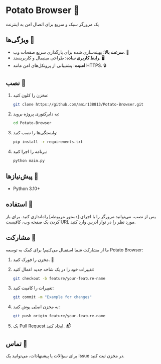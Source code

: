 # Potato Browser 🥔

یک مرورگر سبک و سریع برای اتصال امن به اینترنت

## ویژگی‌ها 🥔

- **سرعت بالا**: بهینه‌سازی شده برای بارگذاری سریع صفحات وب. 🚀
- **رابط کاربری ساده**: طراحی مینیمال و کاربرپسند. 🖥️
- **امنیت**: پشتیبانی از پروتکل‌های امن مانند HTTPS. 🔒

## نصب 🥔

1. مخزن را کلون کنید:

   ```bash
   git clone https://github.com/amir138813/Potato-Browser.git
   ```

2. به دایرکتوری پروژه بروید:

   ```bash
   cd Potato-Browser
   ```

3. وابستگی‌ها را نصب کنید:

   ```bash
   pip install -r requirements.txt
   ```

4. برنامه را اجرا کنید:

   ```bash
   python main.py
   ```

## پیش‌نیازها 🥔

- Python 3.10+

## استفاده 🥔

پس از نصب، می‌توانید مرورگر را با اجرای \[دستور مربوطه\] راه‌اندازی کنید. برای باز کردن یک صفحه وب، کافیست URL مورد نظر را در نوار آدرس وارد کنید.

## مشارکت 🥔

ما از مشارکت شما استقبال می‌کنیم! برای کمک به توسعه Potato Browser:

1. مخزن را فورک کنید. 🍴

2. تغییرات خود را در یک شاخه جدید اعمال کنید:

   ```bash
   git checkout -b feature/your-feature-name
   ```

3. تغییرات را کامیت کنید:

   ```bash
   git commit -m "Example for changes"
   ```

4. به مخزن اصلی پوش کنید:

   ```bash
   git push origin feature/your-feature-name
   ```

5. یک Pull Request ایجاد کنید. 📬

## تماس 🥔

برای سؤالات یا پیشنهادات، می‌توانید یک Issue در مخزن ثبت کنید.
